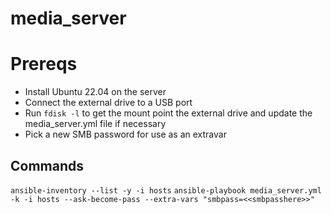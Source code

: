 # media_server

# Prereqs
- Install Ubuntu 22.04 on the server
- Connect the external drive to a USB port
- Run `fdisk -l` to get the mount point the external drive and update the media_server.yml file if necessary
- Pick a new SMB password for use as an extravar

## Commands
`ansible-inventory --list -y -i hosts`
`ansible-playbook media_server.yml -k -i hosts --ask-become-pass --extra-vars "smbpass=<<smbpasshere>>"`

